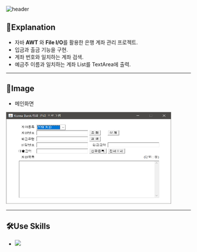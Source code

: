 ![header](https://capsule-render.vercel.app/api?text=Account Manager System&fontSize=40&fontColor=FFFFFF&color=0082FB&type=Rounded)

## 📜Explanation
* 자바 **AWT** 와 **File I/O**를 활용한 은행 계좌 관리 프로젝트.
* 입금과 출금 기능을 구현.
* 계좌 번호와 일치하는 계좌 검색.
* 예금주 이름과 일치하는 계좌 List를 TextArea에 출력.

***

## 👀Image
* 메인화면  
<img src="./Image/Untitled.png" width="450" height="250">

***

## 🛠︎Use Skills
* <img src="https://img.shields.io/badge/JAVA-007396?style=for-the-badge&logo=OpenJDK&logoColor=FFFFFF"/></a> 

